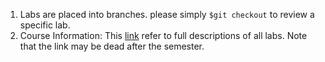 1. Labs are placed into branches. please simply `$git checkout` to review a specific lab.
2. Course Information: This [link](https://hackmd.io/c/B1TbUB5BV/%2FQseQZ_hLSFm3kAFHB_aM-Q) refer to full descriptions of all labs. Note that the link may be dead after the semester.
